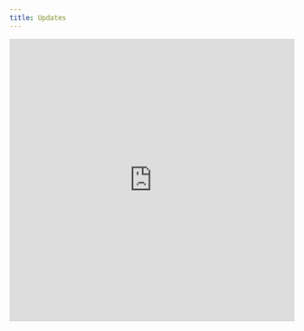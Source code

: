 ```yaml
---
title: Updates
---
```


<iframe id="iframe-responsive" style="width:100%; height:500px;overflow:auto;" src="https://announcekit.co/spiff-3d/announcements" frameborder="no"></iframe>